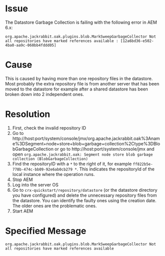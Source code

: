 # Issue
The Datastore Garbage Collection is failing with the following error in AEM 6.x:
```
org.apache.jackrabbit.oak.plugins.blob.MarkSweepGarbageCollector Not all repositories have marked references available : [12a6bd36-e502-4ba0-aa9c-060bb4fddd05]
```

# Cause
This is caused by having more than one repository files in the datastore. Most probably the extra repository file is from another server that has been moved to the datastore for example after a shared datastore has been broken down into 2 independent ones.

# Resolution
1. First, check the invalid repository ID
2. Go to http://host:port/system/console/jmx/org.apache.jackrabbit.oak%3Aname%3DSegment+node+store+blob+garbage+collection%2Ctype%3DBlobGarbageCollection or go to http://host:port/system/console/jmx and open ```org.apache.jackrabbit.oak: Segment node store blob garbage collection (BlobGarbageCollection)```
3. Find the repositoryID with a ```*``` to the right of it, for example ```ff822b5e-778b-474c-bb09-92e6ab0cb279 *```.  This indicates the repositoryId of the local instance where the operation runs.
4. Stop AEM
5. Log into the server OS
6. Go to ```crx-quickstart/repository/datastore``` (or the datastore directory you have configured) and delete the unnecessary repository files from the datastore. You can identify the faulty ones using the creation date. The older ones are the problematic ones.
7. Start AEM


# Specified Message
```
org.apache.jackrabbit.oak.plugins.blob.MarkSweepGarbageCollector Not all repositories have marked references available
```
